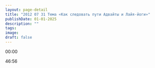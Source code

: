 ```yaml
---
layout: page-detail
title: "2012 07 31 Тема «Как следовать пути Адвайты и Лайя-йоги»"
publishDate: 01-01-2025
description: ""
tags:
image:
draft: false
---
```


00:00 

46:56 

  
